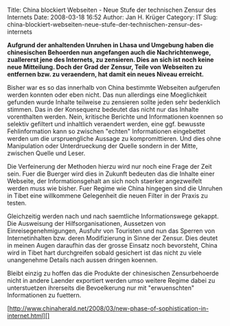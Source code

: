 Title: China blockiert Webseiten - Neue Stufe der technischen Zensur des Internets
Date: 2008-03-18 16:52
Author: Jan H. Krüger
Category: IT
Slug: china-blockiert-webseiten-neue-stufe-der-technischen-zensur-des-internets

**Aufgrund der anhaltenden Unruhen in Lhasa und Umgebung haben die
chinesischen Behoerden nun angefangen auch die Nachrichtenwege,
zuallererst jene des Internets, zu zensieren. Dies an sich ist noch
keine neue Mitteilung. Doch der Grad der Zensur, Teile von Webseiten zu
entfernen bzw. zu veraendern, hat damit ein neues Niveau erreicht.**  
  
Bisher war es so das innerhalb von China bestimmte Webseiten aufgerufen
werden konnten oder eben nicht. Das nun allerdings eine Moeglichkeit
gefunden wurde Inhalte teilweise zu zensieren sollte jeden sehr
bedenklich stimmen. Das in der Konsequenz bedeutet das nicht nur das
Inhalte vorenthalten werden. Nein, kritische Berichte und Informationen
koennen so selektiv gefiltert und inhaltlich veraendert werden, eine
ggf. bewusste Fehlinformation kann so zwischen "echten" Informationen
eingebettet werden um die urspruengliche Aussage zu kompromittieren. Und
dies ohne Manipulation oder Unterdrueckung der Quelle sondern in der
Mitte, zwischen Quelle und Leser.  
  
Die Verfeinerung der Methoden hierzu wird nur noch eine Frage der Zeit
sein. Fuer die Buerger wird dies in Zukunft bedeuten das die Inhalte
einer Webseite, der Informationsgehalt an sich noch staerker
angezweifelt werden muss wie bisher. Fuer Regime wie China hingegen sind
die Unruhen in Tibet eine willkommene Gelegenheit die neuen Filter in
der Praxis zu testen.  
  
Gleichzeitig werden nach und nach saemtliche Informationswege gekappt.
Die Ausweisung der Hilfsorganisationen, Aussetzen von
Einreisegenehmigungen, Ausfuhr von Touristen und nun das Sperren von
Internetinhalten bzw. deren Modifizierung in Sinne der Zensur. Dies
deutet in meinen Augen daraufhin das der grosse Einsatz noch bevorsteht,
China wird in Tibet hart durchgreifen sobald gesichert ist das nicht zu
viele unangenehme Details nach aussen dringen koennen.  
  
Bleibt einzig zu hoffen das die Produkte der chinesischen Zensurbehoerde
nicht in andere Laender exportiert werden umso weitere Regime dabei zu
unterstuetzen ihrerseits die Bevoelkerung nur mit "erwuenschten"
Informationen zu fuettern.  
  
[http://www.chinaherald.net/2008/03/new-phase-of-sophistication-in-internet.html][]

  [http://www.chinaherald.net/2008/03/new-phase-of-sophistication-in-internet.html]:
    http://www.chinaherald.net/2008/03/new-phase-of-sophistication-in-internet.html
    " A new phase of sophistication in the internet censorship?"
